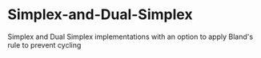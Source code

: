 # Simplex-and-Dual-Simplex
Simplex and Dual Simplex implementations with an option to apply Bland's rule to prevent cycling
